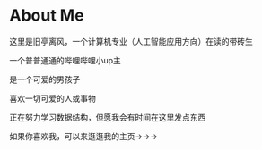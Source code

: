 # About Me
这里是旧亭离风，一个计算机专业（人工智能应用方向）在读的带砖生

一个普普通通的哔哩哔哩小up主

是一个可爱的男孩子

喜欢一切可爱的人或事物

正在努力学习数据结构，但愿我会有时间在这里发点东西

如果你喜欢我，可以来逛逛我的主页→→→
